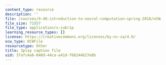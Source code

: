```yaml
---
content_type: resource
description: ''
file: /courses/9-40-introduction-to-neural-computation-spring-2018/nCWwhF0TkVI_captions.vtt
file_size: 71557
file_type: application/x-subrip
learning_resource_types: []
license: https://creativecommons.org/licenses/by-nc-sa/4.0/
ocw_type: OCWFile
resourcetype: Other
title: 3play caption file
uid: 37afc4a6-840d-44ca-a41d-f66244b27e8b
---
```

